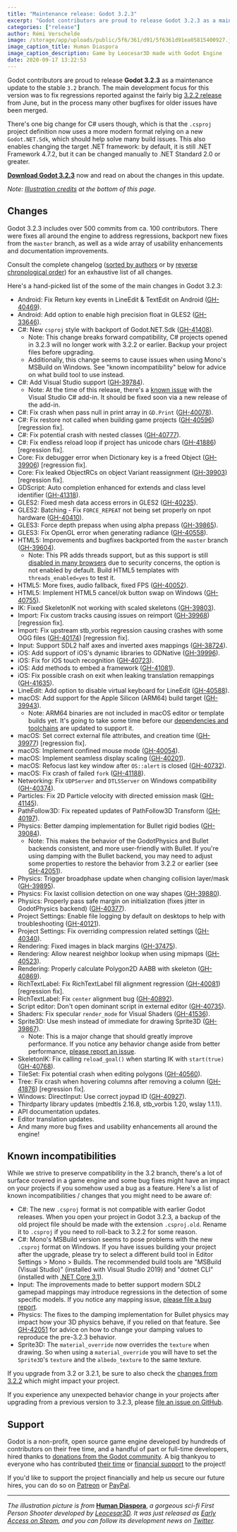 ```yaml
---
title: "Maintenance release: Godot 3.2.3"
excerpt: "Godot contributors are proud to release Godot 3.2.3 as a maintenance update to the stable 3.2 branch. The main development focus for this version was to fix regressions reported against the fairly big 3.2.2 release from June, but in the process many other bugfixes for older issues have been merged."
categories: ["release"]
author: Rémi Verschelde
image: /storage/app/uploads/public/5f6/361/d91/5f6361d91ea05815400927.jpg
image_caption_title: Human Diaspora
image_caption_description: Game by Leocesar3D made with Godot Engine
date: 2020-09-17 13:22:53
---
```


Godot contributors are proud to release **Godot 3.2.3** as a maintenance update to the stable `3.2` branch. The main development focus for this version was to fix regressions reported against the fairly big [3.2.2 release](/article/maintenance-release-godot-3-2-2) from June, but in the process many other bugfixes for older issues have been merged.

There's one big change for C# users though, which is that the `.csproj` project definition now uses a more modern format relying on a new `Godot.NET.Sdk`, which should help solve many build issues. This also enables changing the target .NET framework: by default, it is still .NET Framework 4.7.2, but it can be changed manually to .NET Standard 2.0 or greater.

[**Download Godot 3.2.3**](/download) now and read on about the changes in this update.

*Note: [Illustration credits](#credits) at the bottom of this page.*

## Changes

Godot 3.2.3 includes over 500 commits from ca. 100 contributors. There were fixes all around the engine to address regressions, backport new fixes from the `master` branch, as well as a wide array of usability enhancements and documentation improvements.

Consult the complete changelog ([sorted by authors](https://github.com/godotengine/godot-builds/releases/3.2.3/Godot_v3.2.3-stable_changelog_authors.txt) or by [reverse chronological order](https://downloads.tuxfamily.org/godotengine/3.2.3-Godot_v3.2.3-stable_changelog_chrono.txt)) for an exhaustive list of all changes.

Here's a hand-picked list of the some of the main changes in Godot 3.2.3:

- Android: Fix Return key events in LineEdit & TextEdit on Android ([GH-40469](https://github.com/godotengine/godot/pull/40469)).
- Android: Add option to enable high precision float in GLES2 ([GH-33646](https://github.com/godotengine/godot/pull/33646)).
- C#: New `csproj` style with backport of Godot.NET.Sdk ([GH-41408](https://github.com/godotengine/godot/pull/41408)).
  * Note: This change breaks forward compatibility, C# projects opened in 3.2.3 will no longer work with 3.2.2 or earlier. Backup your project files before upgrading.
  * Additionally, this change seems to cause issues when using Mono's MSBuild on Windows. See "known incompatibility" below for advice on what build tool to use instead.
- C#: Add Visual Studio support ([GH-39784](https://github.com/godotengine/godot/pull/39784)).
  * Note: At the time of this release, there's a [known issue](https://github.com/godotengine/godot-csharp-visualstudio/issues/10) with the Visual Studio C# add-in. It should be fixed soon via a new release of the add-in.
- C#: Fix crash when pass null in print array in `GD.Print` ([GH-40078](https://github.com/godotengine/godot/pull/40078)).
- C#: Fix restore not called when building game projects ([GH-40596](https://github.com/godotengine/godot/pull/40596)) [regression fix].
- C#: Fix potential crash with nested classes ([GH-40777](https://github.com/godotengine/godot/pull/40777)).
- C#: Fix endless reload loop if project has unicode chars ([GH-41886](https://github.com/godotengine/godot/pull/41886)) [regression fix].
- Core: Fix debugger error when Dictionary key is a freed Object ([GH-39906](https://github.com/godotengine/godot/pull/39906)) [regression fix].
- Core: Fix leaked ObjectRCs on object Variant reassignment ([GH-39903](https://github.com/godotengine/godot/pull/39903)) [regression fix].
- GDScript: Auto completion enhanced for extends and class level identifier ([GH-41318](https://github.com/godotengine/godot/pull/41318)).
- GLES2: Fixed mesh data access errors in GLES2 ([GH-40235](https://github.com/godotengine/godot/pull/40235)).
- GLES2: Batching - Fix `FORCE_REPEAT` not being set properly on npot hardware ([GH-40410](https://github.com/godotengine/godot/pull/40410)).
- GLES3: Force depth prepass when using alpha prepass ([GH-39865](https://github.com/godotengine/godot/pull/39865)).
- GLES3: Fix OpenGL error when generating radiance ([GH-40558](https://github.com/godotengine/godot/pull/40558)).
- HTML5: Improvements and bugfixes backported from the `master` branch ([GH-39604](https://github.com/godotengine/godot/pull/39604)).
  * Note: This PR adds threads support, but as this support is still [disabled in many browsers](https://caniuse.com/#feat=sharedarraybuffer) due to security concerns, the option is not enabled by default. Build HTML5 templates with `threads_enabled=yes` to test it.
- HTML5: More fixes, audio fallback, fixed FPS ([GH-40052](https://github.com/godotengine/godot/pull/40052)).
- HTML5: Implement HTML5 cancel/ok button swap on Windows ([GH-40755](https://github.com/godotengine/godot/pull/40755)).
- IK: Fixed SkeletonIK not working with scaled skeletons ([GH-39803](https://github.com/godotengine/godot/pull/39803)).
- Import: Fix custom tracks causing issues on reimport ([GH-39968](https://github.com/godotengine/godot/pull/39968)) [regression fix].
- Import: Fix upstream stb_vorbis regression causing crashes with some OGG files ([GH-40174](https://github.com/godotengine/godot/pull/40174)) [regression fix].
- Input: Support SDL2 half axes and inverted axes mappings ([GH-38724](https://github.com/godotengine/godot/pull/38724)).
- iOS: Add support of iOS's dynamic libraries to GDNative ([GH-39996](https://github.com/godotengine/godot/pull/39996)).
- iOS: Fix for iOS touch recognition ([GH-40723](https://github.com/godotengine/godot/pull/40723)).
- iOS: Add methods to embed a framework ([GH-41081](https://github.com/godotengine/godot/pull/41081)).
- iOS: Fix possible crash on exit when leaking translation remappings ([GH-41635](https://github.com/godotengine/godot/pull/41635)).
- LineEdit: Add option to disable virtual keyboard for LineEdit ([GH-40588](https://github.com/godotengine/godot/pull/40588)).
- macOS: Add support for the Apple Silicon (ARM64) build target ([GH-39943](https://github.com/godotengine/godot/pull/39943)).
  * Note: ARM64 binaries are not included in macOS editor or template builds yet. It's going to take some time before our [dependencies and toolchains](https://github.com/godotengine/godot-build-scripts/pull/10) are updated to support it.
- macOS: Set correct external file attributes, and creation time ([GH-39977](https://github.com/godotengine/godot/pull/39977)) [regression fix].
- macOS: Implement confined mouse mode ([GH-40054](https://github.com/godotengine/godot/pull/40054)).
- macOS: Implement seamless display scaling ([GH-40201](https://github.com/godotengine/godot/pull/40201)).
- macOS: Refocus last key window after `OS::alert` is closed ([GH-40732](https://github.com/godotengine/godot/pull/40732)).
- macOS: Fix crash of failed `fork` ([GH-41188](https://github.com/godotengine/godot/pull/41188)).
- Networking: Fix `UDPServer` and `DTLSServer` on Windows compatibility ([GH-40374](https://github.com/godotengine/godot/pull/40374)).
- Particles: Fix 2D Particle velocity with directed emission mask ([GH-41145](https://github.com/godotengine/godot/pull/41145)).
- PathFollow3D: Fix repeated updates of PathFollow3D Transform ([GH-40197](https://github.com/godotengine/godot/pull/40197)).
- Physics: Better damping implementation for Bullet rigid bodies ([GH-39084](https://github.com/godotengine/godot/pull/39084)).
  * Note: This makes the behavior of the GodotPhysics and Bullet backends consistent, and more user-friendly with Bullet. If you're using damping with the Bullet backend, you may need to adjust some properties to restore the behavior from 3.2.2 or earlier (see [GH-42051](https://github.com/godotengine/godot/issues/42051#issuecomment-692132877)).
- Physics: Trigger broadphase update when changing collision layer/mask ([GH-39895](https://github.com/godotengine/godot/pull/39895)).
- Physics: Fix laxist collision detection on one way shapes ([GH-39880](https://github.com/godotengine/godot/pull/39880)).
- Physics: Properly pass safe margin on initialization (fixes jitter in GodotPhysics backend) ([GH-40377](https://github.com/godotengine/godot/pull/40377)).
- Project Settings: Enable file logging by default on desktops to help with troubleshooting ([GH-40121](https://github.com/godotengine/godot/pull/40121)).
- Project Settings: Fix overriding compression related settings ([GH-40340](https://github.com/godotengine/godot/pull/40340)).
- Rendering: Fixed images in black margins ([GH-37475](https://github.com/godotengine/godot/pull/37475)).
- Rendering: Allow nearest neighbor lookup when using mipmaps ([GH-40523](https://github.com/godotengine/godot/pull/40523)).
- Rendering: Properly calculate Polygon2D AABB with skeleton ([GH-40869](https://github.com/godotengine/godot/pull/40869)).
- RichTextLabel: Fix RichTextLabel fill alignment regression ([GH-40081](https://github.com/godotengine/godot/pull/40081)) [regression fix].
- RichTextLabel: Fix `center` alignment bug ([GH-40892](https://github.com/godotengine/godot/pull/40892)).
- Script editor: Don't open dominant script in external editor ([GH-40735](https://github.com/godotengine/godot/pull/40735)).
- Shaders: Fix specular `render_mode` for Visual Shaders ([GH-41536](https://github.com/godotengine/godot/pull/41536)).
- Sprite3D: Use mesh instead of immediate for drawing Sprite3D ([GH-39867](https://github.com/godotengine/godot/pull/39867)).
  * Note: This is a major change that should greatly improve performance. If you notice any behavior change aside from better performance, [please report an issue](https://github.com/godotengine/godot/issues).
- SkeletonIK: Fix calling `reload_goal()` when starting IK with `start(true)` ([GH-40768](https://github.com/godotengine/godot/pull/40768)).
- TileSet: Fix potential crash when editing polygons ([GH-40560](https://github.com/godotengine/godot/pull/40560)).
- Tree: Fix crash when hovering columns after removing a column ([GH-41876](https://github.com/godotengine/godot/pull/41876)) [regression fix].
- Windows: DirectInput: Use correct joypad ID ([GH-40927](https://github.com/godotengine/godot/pull/40927)).
- Thirdparty library updates (mbedtls 2.16.8, stb_vorbis 1.20, wslay 1.1.1).
- API documentation updates.
- Editor translation updates.
- And many more bug fixes and usability enhancements all around the engine!

## Known incompatibilities

While we strive to preserve compatibility in the 3.2 branch, there's a lot of surface covered in a game engine and some bug fixes might have an impact on your projects if you somehow used a bug as a feature. Here's a list of known incompatibilities / changes that you might need to be aware of:

- C#: The new `.csproj` format is not compatible with earlier Godot releases. When you open your project in Godot 3.2.3, a backup of the old project file should be made with the extension `.csproj.old`. Rename it to `.csproj` if you need to roll-back to 3.2.2 for some reason.
- C#: Mono's MSBuild version seems to pose problems with the new `.csproj` format on Windows. If you have issues building your project after the upgrade, please try to select a different build tool in Editor Settings > Mono > Builds. The recommended build tools are "MSBuild (Visual Studio)" (installed with Visual Studio 2019) and "dotnet CLI" (installed with [.NET Core 3.1](https://dotnet.microsoft.com/download/visual-studio-sdks)).
- Input: The improvements made to better support modern SDL2 gamepad mappings may introduce regressions in the detection of some specific models. If you notice any mapping issue, [please file a bug report](github.com/godotengine/godot/issues).
- Physics: The fixes to the damping implementation for Bullet physics may impact how your 3D physics behave, if you relied on that feature. See [GH-42051](https://github.com/godotengine/godot/issues/42051#issuecomment-692132877) for advice on how to change your damping values to reproduce the pre-3.2.3 behavior.
- Sprite3D: The ``material_override`` now overrides the ``texture`` when drawing. So when using a ``material_override`` you will have to set the ``Sprite3D``'s ``texture`` and the ``albedo_texture`` to the same texture.

If you upgrade from 3.2 or 3.2.1, be sure to also check the [changes from 3.2.2](/article/maintenance-release-godot-3-2-2) which might impact your project.

If you experience any unexpected behavior change in your projects after upgrading from a previous version to 3.2.3, please [file an issue on GitHub](https://github.com/godotengine/godot/issues).

## Support

Godot is a non-profit, open source game engine developed by hundreds of contributors on their free time, and a handful of part or full-time developers, hired thanks to [donations from the Godot community](/donate). A big thankyou to everyone who has contributed [their time](https://github.com/godotengine/godot/blob/master/AUTHORS.md) or [financial support](https://github.com/godotengine/godot/blob/master/DONORS.md) to the project!

If you'd like to support the project financially and help us secure our future hires, you can do so on [Patreon](https://www.patreon.com/godotengine) or [PayPal](/donate).

-----

<a id="credits"></a>
*The illustration picture is from* **[Human Diaspora](https://store.steampowered.com/app/1395420/Human_Diaspora/?curator_clanid=41324400)**, *a gorgeous sci-fi First Person Shooter developed by [Leocesar3D](https://twitter.com/Leocesar3D). It was just released as [Early Access on Steam](https://store.steampowered.com/app/1395420/Human_Diaspora/?curator_clanid=41324400), and you can follow its development news on [Twitter](https://twitter.com/Leocesar3D/).*
